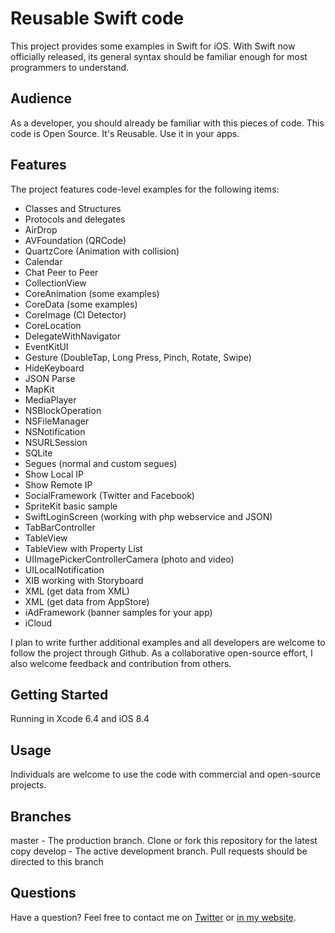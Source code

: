 
Reusable Swift code 
====================

This project provides some examples in Swift for iOS. With Swift now officially released, its general syntax should be familiar enough for most programmers to understand.

Audience
---------------------

As a developer, you should already be familiar with this pieces of code. This code is Open Source. It's Reusable. Use it in your apps.

Features
---------------------

The project features code-level examples for the following items:

+ Classes and Structures
+ Protocols and delegates
+ AirDrop
+ AVFoundation (QRCode)
+ QuartzCore (Animation with collision)
+ Calendar
+ Chat Peer to Peer
+ CollectionView
+ CoreAnimation (some examples)
+ CoreData (some examples)
+ CoreImage (CI Detector)
+ CoreLocation
+ DelegateWithNavigator
+ EventKitUI
+ Gesture (DoubleTap, Long Press, Pinch, Rotate, Swipe)
+ HideKeyboard
+ JSON Parse
+ MapKit
+ MediaPlayer
+ NSBlockOperation
+ NSFileManager
+ NSNotification
+ NSURLSession
+ SQLite
+ Segues (normal and custom segues)
+ Show Local IP
+ Show Remote IP
+ SocialFramework (Twitter and Facebook)
+ SpriteKit basic sample
+ SwiftLoginScreen (working with php webservice and JSON)
+ TabBarController
+ TableView
+ TableView with Property List
+ UIImagePickerControllerCamera (photo and video)
+ UILocalNotification
+ XIB working with Storyboard
+ XML (get data from XML)
+ XML (get data from AppStore)
+ iAdFramework (banner samples for your app)
+ iCloud


I plan to write further additional examples and all developers are welcome to follow the project through Github. As a collaborative open-source effort, I also welcome feedback and contribution from others.


Getting Started
---------------------

Running in Xcode 6.4 and iOS 8.4


Usage
---------------------

Individuals are welcome to use the code with commercial and open-source projects. 


Branches
---------------------

master - The production branch. Clone or fork this repository for the latest copy
develop - The active development branch. Pull requests should be directed to this branch


Questions
---------------------

Have a question? Feel free to contact me on <a href="http://www.twitter.com/carlbutron" target="_blank">Twitter</a> or <a href="http://www.carlosbutron.es" target="_blank">in my website</a>.
